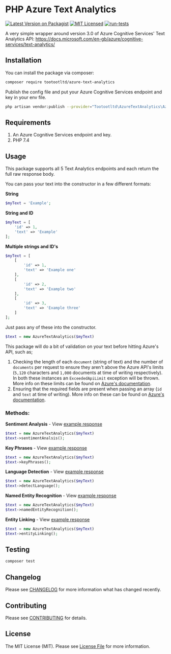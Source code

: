 # PHP Azure Text Analytics
	
[![Latest Version on Packagist](https://img.shields.io/packagist/v/tootootltd/azure-text-analytics.svg?style=flat-square)](https://packagist.org/packages/tootootltd/azure-text-analytics)
[![MIT Licensed](https://img.shields.io/badge/license-MIT-brightgreen.svg?style=flat-square)](LICENSE.md)
[![run-tests](https://github.com/tootootltd/azure-text-analytics/workflows/run-tests/badge.svg)](https://github.com/tootootltd/azure-text-analytics/actions)

A very simple wrapper around version 3.0 of Azure Cognitive Services' Text Analytics API: https://docs.microsoft.com/en-gb/azure/cognitive-services/text-analytics/
	
## Installation
	
You can install the package via composer:
	
```bash
composer require tootootltd/azure-text-analytics
```
	
Publish the config file and put your Azure Cognitive Services endpoint and key in your env file.
	
```bash
php artisan vendor:publish --provider="Tootootltd\AzureTextAnalytics\AzureTextAnalyticsServiceProvider"
```

## Requirements

1. An Azure Cognitive Services endpoint and key.
2. PHP 7.4

## Usage
	
This package supports all 5 Text Analytics endpoints and each return the full raw response body.
	
You can pass your text into the constructor in a few different formats:
	
**String**
	
	
```php
$myText = 'Example';
```
	
**String and ID**
	
	
```php
$myText = [
	'id' => 1,
	'text' => 'Example'
];
```
	
**Multiple strings and ID's**
	
	
```php
$myText = [
	[
		'id' => 1,
		'text' => 'Example one'
	],
	[
		'id' => 2,
		'text' => 'Example two'
	],
	[
		'id' => 3,
		'text' => 'Example three'
	]
];
```
	
Just pass any of these into the constructor.
	
```php
$text = new AzureTextAnalytics($myText)
```
	
This package will do a bit of validation on your text before hitting Azure's API, such as;
	
1. Checking the length of each `document` (string of text) and the number of `documents` per request to ensure they aren't above the Azure API's limits (`5,120` characters and `1,000` documents at time of writing respectively). In both these instances an `ExceededApiLimit` exception will be thrown. More info on these limits can be found on [Azure's documentation](https://learn.microsoft.com/en-gb/azure/cognitive-services/language-service/concepts/data-limits#maximum-documents-per-request).
2. Ensuring that the required fields are present when passing an array (`id` and `text` at time of writing). More info on these can be found on [Azure's documentation](https://learn.microsoft.com/en-us/azure/cognitive-services/language-service/).
	
	
### Methods:
	
**Sentiment Analysis** - View [example response](https://docs.microsoft.com/en-gb/azure/cognitive-services/text-analytics/how-tos/text-analytics-how-to-sentiment-analysis?tabs=version-3#view-the-results)
	
```php
$text = new AzureTextAnalytics($myText)
$text->sentimentAnalsis();
```
	
**Key Phrases** - View [example response](https://docs.microsoft.com/en-gb/azure/cognitive-services/text-analytics/how-tos/text-analytics-how-to-keyword-extraction#step-3-view-results)
	
```php
$text = new AzureTextAnalytics($myText)
$text->keyPhrases();
```
	
**Language Detection** - View [example response](https://docs.microsoft.com/en-gb/azure/cognitive-services/text-analytics/how-tos/text-analytics-how-to-language-detection#step-3-view-the-results)
	
```php
$text = new AzureTextAnalytics($myText)
$text->detectLanguage();
```
	
**Named Entity Recognition** - View [example response](https://docs.microsoft.com/en-gb/azure/cognitive-services/text-analytics/how-tos/text-analytics-how-to-entity-linking?tabs=version-3#example-ner-response)
	
```php
$text = new AzureTextAnalytics($myText)
$text->namedEntityRecognition();
```
	
**Entity Linking** - View [example response](https://docs.microsoft.com/en-gb/azure/cognitive-services/text-analytics/how-tos/text-analytics-how-to-entity-linking?tabs=version-3#example-entity-linking-response)
	
```php
$text = new AzureTextAnalytics($myText)
$text->entityLinking();
```
	
	
## Testing
	
``` bash
composer test
```
	
## Changelog
	
Please see [CHANGELOG](CHANGELOG.md) for more information what has changed recently.
	
## Contributing
	
Please see [CONTRIBUTING](CONTRIBUTING.md) for details.
	
	
## License
	
The MIT License (MIT). Please see [License File](LICENSE.md) for more information.
